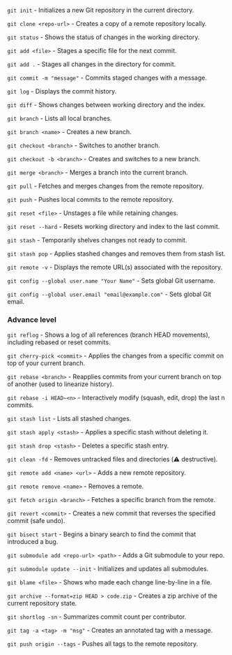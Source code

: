 `git init` - Initializes a new Git repository in the current directory.

`git clone <repo-url>` - Creates a copy of a remote repository locally.

`git status` - Shows the status of changes in the working directory.

`git add <file>` - Stages a specific file for the next commit.

`git add .` - Stages all changes in the directory for commit.

`git commit -m "message"` - Commits staged changes with a message.

`git log` - Displays the commit history.

`git diff` - Shows changes between working directory and the index.

`git branch` - Lists all local branches.

`git branch <name>` - Creates a new branch.

`git checkout <branch>` - Switches to another branch.

`git checkout -b <branch>` - Creates and switches to a new branch.

`git merge <branch>` - Merges a branch into the current branch.

`git pull` - Fetches and merges changes from the remote repository.

`git push` - Pushes local commits to the remote repository.

`git reset <file>` - Unstages a file while retaining changes.

`git reset --hard` - Resets working directory and index to the last commit.

`git stash` - Temporarily shelves changes not ready to commit.

`git stash pop` - Applies stashed changes and removes them from stash list.

`git remote -v` - Displays the remote URL(s) associated with the repository.

`git config --global user.name "Your Name"` - Sets global Git username.

`git config --global user.email "email@example.com"` - Sets global Git email.

### Advance level

`git reflog` - Shows a log of all references (branch HEAD movements), including rebased or reset commits.

`git cherry-pick <commit>` - Applies the changes from a specific commit on top of your current branch.

`git rebase <branch>` - Reapplies commits from your current branch on top of another (used to linearize history).

`git rebase -i HEAD~<n>` - Interactively modify (squash, edit, drop) the last n commits.

`git stash list` - Lists all stashed changes.

`git stash apply <stash>` - Applies a specific stash without deleting it.

`git stash drop <stash>` - Deletes a specific stash entry.

`git clean -fd` - Removes untracked files and directories (⚠️ destructive).

`git remote add <name> <url>` - Adds a new remote repository.

`git remote remove <name>` - Removes a remote.

`git fetch origin <branch>` - Fetches a specific branch from the remote.

`git revert <commit>` - Creates a new commit that reverses the specified commit (safe undo).

`git bisect start` - Begins a binary search to find the commit that introduced a bug.

`git submodule add <repo-url> <path>` - Adds a Git submodule to your repo.

`git submodule update --init` - Initializes and updates all submodules.

`git blame <file>` - Shows who made each change line-by-line in a file.

`git archive --format=zip HEAD > code.zip` - Creates a zip archive of the current repository state.

`git shortlog -sn` - Summarizes commit count per contributor.

`git tag -a <tag> -m "msg"` - Creates an annotated tag with a message.

`git push origin --tags` - Pushes all tags to the remote repository.
